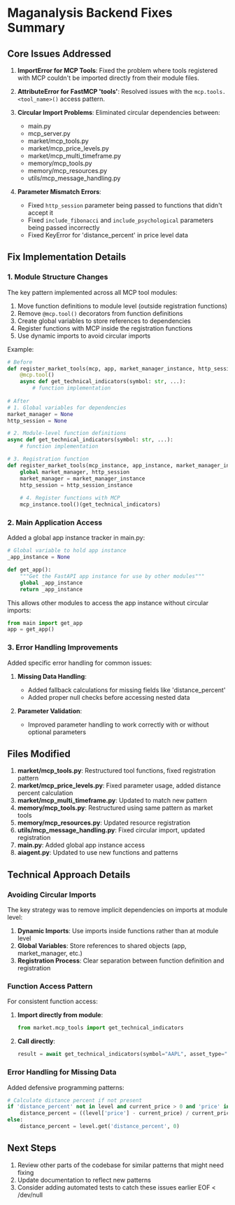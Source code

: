 # Maganalysis Backend Fixes Summary

## Core Issues Addressed

1. **ImportError for MCP Tools**: Fixed the problem where tools registered with MCP couldn't be imported directly from their module files.

2. **AttributeError for FastMCP 'tools'**: Resolved issues with the `mcp.tools.<tool_name>()` access pattern.

3. **Circular Import Problems**: Eliminated circular dependencies between:
   - main.py
   - mcp_server.py
   - market/mcp_tools.py
   - market/mcp_price_levels.py
   - market/mcp_multi_timeframe.py
   - memory/mcp_tools.py
   - memory/mcp_resources.py
   - utils/mcp_message_handling.py

4. **Parameter Mismatch Errors**:
   - Fixed `http_session` parameter being passed to functions that didn't accept it
   - Fixed `include_fibonacci` and `include_psychological` parameters being passed incorrectly
   - Fixed KeyError for 'distance_percent' in price level data

## Fix Implementation Details

### 1. Module Structure Changes

The key pattern implemented across all MCP tool modules:

1. Move function definitions to module level (outside registration functions)
2. Remove `@mcp.tool()` decorators from function definitions
3. Create global variables to store references to dependencies
4. Register functions with MCP inside the registration functions
5. Use dynamic imports to avoid circular imports

Example:
```python
# Before
def register_market_tools(mcp, app, market_manager_instance, http_session_instance, agent_instance):
    @mcp.tool()
    async def get_technical_indicators(symbol: str, ...):
        # function implementation
        
# After
# 1. Global variables for dependencies
market_manager = None
http_session = None

# 2. Module-level function definitions
async def get_technical_indicators(symbol: str, ...):
    # function implementation

# 3. Registration function
def register_market_tools(mcp_instance, app_instance, market_manager_instance, http_session_instance, agent_instance):
    global market_manager, http_session
    market_manager = market_manager_instance
    http_session = http_session_instance
    
    # 4. Register functions with MCP
    mcp_instance.tool()(get_technical_indicators)
```

### 2. Main Application Access

Added a global app instance tracker in main.py:

```python
# Global variable to hold app instance
_app_instance = None

def get_app():
    """Get the FastAPI app instance for use by other modules"""
    global _app_instance
    return _app_instance
```

This allows other modules to access the app instance without circular imports:

```python
from main import get_app
app = get_app()
```

### 3. Error Handling Improvements

Added specific error handling for common issues:

1. **Missing Data Handling**:
   - Added fallback calculations for missing fields like 'distance_percent'
   - Added proper null checks before accessing nested data

2. **Parameter Validation**:
   - Improved parameter handling to work correctly with or without optional parameters

## Files Modified

1. **market/mcp_tools.py**: Restructured tool functions, fixed registration pattern
2. **market/mcp_price_levels.py**: Fixed parameter usage, added distance percent calculation
3. **market/mcp_multi_timeframe.py**: Updated to match new pattern
4. **memory/mcp_tools.py**: Restructured using same pattern as market tools
5. **memory/mcp_resources.py**: Updated resource registration
6. **utils/mcp_message_handling.py**: Fixed circular import, updated registration
7. **main.py**: Added global app instance access
8. **aiagent.py**: Updated to use new functions and patterns

## Technical Approach Details

### Avoiding Circular Imports

The key strategy was to remove implicit dependencies on imports at module level:

1. **Dynamic Imports**: Use imports inside functions rather than at module level
2. **Global Variables**: Store references to shared objects (app, market_manager, etc.)
3. **Registration Process**: Clear separation between function definition and registration

### Function Access Pattern

For consistent function access:

1. **Import directly from module**: 
   ```python
   from market.mcp_tools import get_technical_indicators
   ```

2. **Call directly**:
   ```python
   result = await get_technical_indicators(symbol="AAPL", asset_type="stock")
   ```

### Error Handling for Missing Data

Added defensive programming patterns:
```python
# Calculate distance percent if not present
if 'distance_percent' not in level and current_price > 0 and 'price' in level:
    distance_percent = ((level['price'] - current_price) / current_price) * 100
else:
    distance_percent = level.get('distance_percent', 0)
```

## Next Steps

1. Review other parts of the codebase for similar patterns that might need fixing
2. Update documentation to reflect new patterns
3. Consider adding automated tests to catch these issues earlier
EOF < /dev/null
